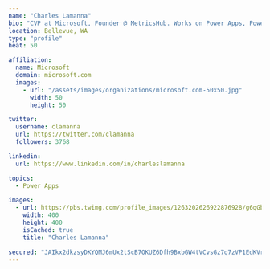 ```yaml
---
name: "Charles Lamanna"
bio: "CVP at Microsoft, Founder @ MetricsHub. Works on Power Apps, Power Automate, Power Virtual Agent, Common Data Service and Dynamics 365."
location: Bellevue, WA
type: "profile"
heat: 50

affiliation:
  name: Microsoft
  domain: microsoft.com
  images:
    - url: "/assets/images/organizations/microsoft.com-50x50.jpg"
      width: 50
      height: 50

twitter:
  username: clamanna
  url: https://twitter.com/clamanna
  followers: 3768

linkedin:
  url: https://www.linkedin.com/in/charleslamanna

topics:
  - Power Apps

images:
  - url: https://pbs.twimg.com/profile_images/1263202626922876928/g6qGbHZ-_400x400.jpg
    width: 400
    height: 400
    isCached: true
    title: "Charles Lamanna"

secured: "JAIkx2dkzsyDKYQMJ6mUx2tScB7OKUZ6Dfh9BxbGW4tVCvsGz7q7zVP1EdKVr12EVZPVirvHw8QVW+DHGQWAOs9FzonDg4O702AuNGxyc98kZcocoZ4OZYYEmfIFVGnERccP+N0RXKhnPHbUxM4BT1Aaal5MrNgOi4yTC3GQ3XR3uabC2uJd4C6x+cskc3Deaahlge/yzneBCxXfmRGMtNS0juqKaFkSL7jQd9BmbzD8JHxtehGzLbFRjVW3NBrbt4abVj1OrNWbakCnRXVurRYP8EY5x/e/BK53krZ4DOrg85GMu6cUovsWy94k2j5gBDObJ//WtRiYsHOOrPTulfcRWS7QxJO/FsRZlFncmXMngff5jOcfJu5nwahQ/dUa6mpBIG2P4qvkKu6zOJHy49+NMp7Dxrelgdoi/Rm1hnI=;sExDhmRp3eGHBNQgvqYk5Q=="
---
```


